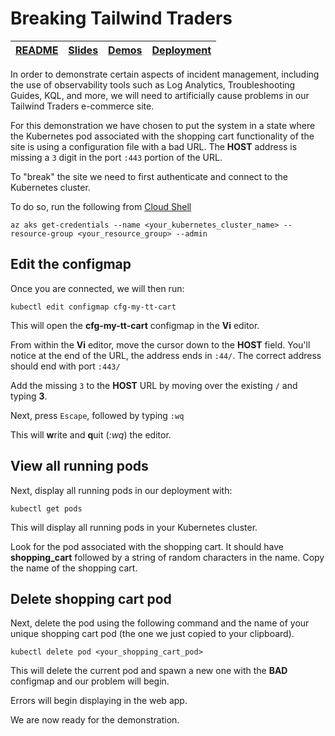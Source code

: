 # Breaking Tailwind Traders

| [README](/ops20/README.md) | [Slides](/ops20/slides/README.md) | [Demos](/ops20/demos/README.md) | [Deployment](/ops20/deployment/README.md) |
|--------|-------|------------|-----------|

In order to demonstrate certain aspects of incident management, including the use of observability tools such as Log Analytics, Troubleshooting Guides, KQL, and more, we will need to artificially cause problems in our Tailwind Traders e-commerce site.

For this demonstration we have chosen to put the system in a state where the Kubernetes pod associated with the shopping cart functionality of the site is using a configuration file with a bad URL. The **HOST** address is missing a `3` digit in the port `:443` portion of the URL.

To "break" the site we need to first authenticate and connect to the Kubernetes cluster.

To do so, run the following from [Cloud Shell](https://shell.azure.com)

``` az cli
az aks get-credentials --name <your_kubernetes_cluster_name> --resource-group <your_resource_group> --admin
```

## Edit the configmap

Once you are connected, we will then run:

``` az cli
kubectl edit configmap cfg-my-tt-cart
```

This will open the **cfg-my-tt-cart** configmap in the **Vi** editor.

From within the **Vi** editor, move the cursor down to the **HOST** field. You'll notice at the end of the URL, the address ends in `:44/`. The correct address should end with port `:443/`

Add the missing `3` to the **HOST** URL by moving over the existing `/` and typing **3**.

Next, press `Escape`, followed by typing `:wq`

This will **w**rite and **q**uit (*:wq*) the editor.

## View all running pods

Next, display all running pods in our deployment with:

``` az cli
kubectl get pods
```

This will display all running pods in your Kubernetes cluster.

Look for the pod associated with the shopping cart. It should have **shopping_cart** followed by a string of random characters in the name. Copy the name of the shopping cart.

## Delete shopping cart pod

Next, delete the pod using the following command and the name of your unique shopping cart pod (the one we just copied to your clipboard).

``` az cli
kubectl delete pod <your_shopping_cart_pod>
```

This will delete the current pod and spawn a new one with the **BAD** configmap and our problem will begin.

Errors will begin displaying in the web app.

We are now ready for the demonstration.
